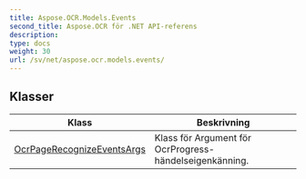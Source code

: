 ```yaml
---
title: Aspose.OCR.Models.Events
second_title: Aspose.OCR för .NET API-referens
description: 
type: docs
weight: 30
url: /sv/net/aspose.ocr.models.events/
---
```



## Klasser

| Klass | Beskrivning |
| --- | --- |
| [OcrPageRecognizeEventsArgs](./ocrpagerecognizeeventsargs/) | Klass för Argument för OcrProgress-händelseigenkänning. |


